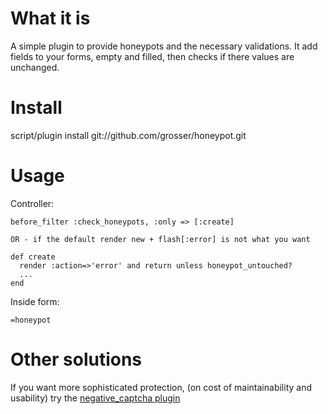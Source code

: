 What it is
========
A simple plugin to provide honeypots and the necessary validations.
It add fields to your forms, empty and filled, then checks if there values are unchanged.

Install
=======
script/plugin install git://github.com/grosser/honeypot.git

Usage
=====
Controller: 

    before_filter :check_honeypots, :only => [:create]
    
    OR - if the default render new + flash[:error] is not what you want
  
    def create
      render :action=>'error' and return unless honeypot_untouched?
      ...
    end

    
Inside form:
 
    =honeypot 

Other solutions
===============
If you want more sophisticated protection, (on cost of maintainability and usability)
try the [negative_captcha plugin](http://github.com/subwindow/negative-captcha/tree/master)
